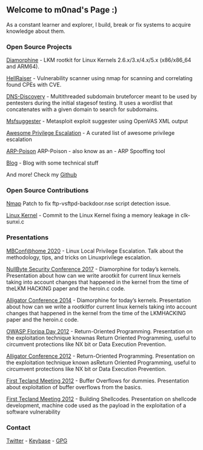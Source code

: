 ## Welcome to m0nad's Page :)

As a constant learner and explorer, I build, break or fix systems to acquire knowledge about them.

### Open Source Projects

[Diamorphine](https://github.com/m0nad/Diamorphine) - LKM rootkit for Linux Kernels 2.6.x/3.x/4.x/5.x (x86/x86_64 and ARM64).

[HellRaiser](https://github.com/m0nad/HellRaiser) - Vulnerability scanner using nmap for scanning and correlating found CPEs with CVE.

[DNS-Discovery](https://github.com/m0nad/DNS-Discovery) - Multithreaded subdomain bruteforcer meant to be used by pentesters during the initial stagesof testing. It uses a wordlist that concatenates with a given domain to search for subdomains.

[Msfsuggester](https://github.com/m0nad/msfsuggester) - Metasploit exploit suggester using OpenVAS XML output

[Awesome Privilege Escalation](https://github.com/m0nad/awesome-privilege-escalation) - A curated list of awesome privilege escalation

[ARP-Poison](https://github.com/m0nad/ARP-Poison) ARP-Poison - also know as an - ARP Spooffing tool

[Blog](https://m0nadlabs.wordpress.com/) - Blog with some technical stuff

And more! Check my [Github](https://github.com/m0nad)

### Open Source Contributions

[Nmap](https://seclists.org/nmap-dev/2014/q4/132) Patch to fix ftp-vsftpd-backdoor.nse script detection issue.

[Linux Kernel](https://lkml.org/lkml/2013/10/20/30) - Commit to the Linux Kernel fixing a memory leakage in clk-sunxi.c

### Presentations

[MBConf@home 2020](https://www.youtube.com/watch?v=Qf3MH0cIA0I) - Linux Local Privilege Escalation. Talk about the methodology, tips, and tricks on Linuxprivilege escalation.

[NullByte Security Conference 2017](https://nullbyte-con.org/archive/2017/ninjas.html) - Diamorphine for today’s kernels. Presentation about how can we write arootkit for current linux kernels taking into account changes that happened in the kernel from the time of theLKM HACKING paper and the heroin.c code.

[Alligator Conference 2014](https://www.alligatorcon.com/) - Diamorphine for today’s kernels. Presentation about how can we write a rootkitfor current linux kernels taking into account changes that happened in the kernel from the time of the LKMHACKING paper and the heroin.c code.

[OWASP Floripa Day 2012](https://wiki.owasp.org/index.php/OWASP_Floripa_Day_2012) - Return-Oriented Programming. Presentation on the exploitation technique knownas Return Oriented Programming, useful to circumvent protections like NX bit or Data Execution Prevention.

[Alligator Conference 2012](https://www.alligatorcon.com) - Return-Oriented Programming. Presentation on the exploitation technique known asReturn Oriented Programming, useful to circumvent protections like NX bit or Data Execution Prevention.

[First Tecland Meeting 2012](https://www.tecland.com.br/edicoes-anteriores/i-encontro-tecland-2/) - Buffer Overflows for dummies. Presentation about exploitation of buffer overflows from the basics.

[First Tecland Meeting 2012](https://www.tecland.com.br/edicoes-anteriores/i-encontro-tecland-2/) - Building Shellcodes. Presentation on shellcode development, machine code used as the payload in the exploitation of a software vulnerability

### Contact

[Twitter](https://twitter.com/m0nadlabs) - [Keybase](https://keybase.io/m0nad) - [GPG](https://keys.mailvelope.com/pks/lookup?op=get&search=victor.mello@tutanota.com)
